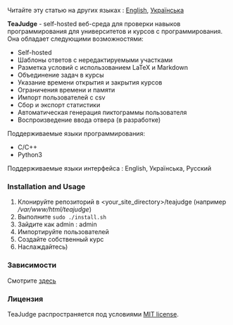 Читайте эту статью на других языках : [English](README.md), [Українська](README.uk_UA.md)

**TeaJudge** - self-hosted веб-среда для проверки навыков программирования для университетов и курсов с программирования. Она обладает следующими возможностями:
- Self-hosted
- Шаблоны ответов с нередактируемыми участками
- Разметка условий с использованием LaTeX и Markdown
- Объединение задач в курсы
- Указание времени открытия и закрытия курсов
- Ограничения времени и памяти
- Импорт пользователей с csv
- Сбор и экспорт статистики
- Автоматическая генерация пиктограммы пользователя
- Воспроизведение ввода отвера (в разработке)

Поддерживаемые языки программирования:
- C/C++
- Python3

Поддерживаемые языки интерфейса : English, Українська, Русский

### Installation and Usage
1. Клонируйте репозиторий в \<your_site_directory\>/teajudge (например */var/www/html/teajudge*)
1. Выполните `sudo ./install.sh`
1. Зайдите как admin : admin
1. Импортируйте пользователей
1. Создайте собственный курс
1. Наслаждайтесь)

### Зависимости
Смотрите [здесь](DEPENDENCIES.md)

### Лицензия
TeaJudge распространяется под условиями [MIT license](LICENSE).